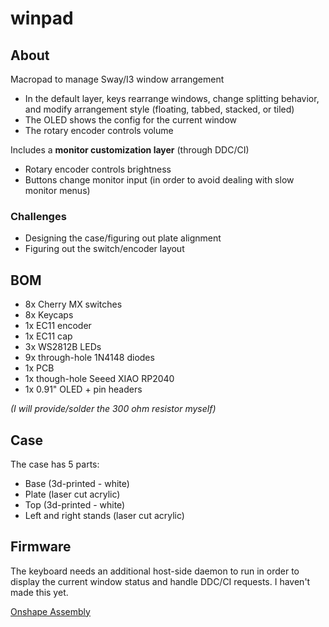 # winpad

## About

Macropad to manage Sway/I3 window arrangement
- In the default layer, keys rearrange windows, change splitting behavior, and modify arrangement style (floating, tabbed, stacked, or tiled)
- The OLED shows the config for the current window
- The rotary encoder controls volume

Includes a **monitor customization layer** (through DDC/CI)
- Rotary encoder controls brightness
- Buttons change monitor input (in order to avoid dealing with slow monitor menus)

### Challenges

- Designing the case/figuring out plate alignment
- Figuring out the switch/encoder layout

## BOM

* 8x Cherry MX switches
* 8x Keycaps
* 1x EC11 encoder
* 1x EC11 cap
* 3x WS2812B LEDs
* 9x through-hole 1N4148 diodes
* 1x PCB
* 1x though-hole Seeed XIAO RP2040
* 1x 0.91" OLED + pin headers

_(I will provide/solder the 300 ohm resistor myself)_

## Case

The case has 5 parts:

* Base (3d-printed - white)
* Plate (laser cut acrylic)
* Top (3d-printed - white)
* Left and right stands (laser cut acrylic)

## Firmware

The keyboard needs an additional host-side daemon to run in order to display the current window status and handle DDC/CI requests. I haven't made this yet.

[Onshape Assembly](https://cad.onshape.com/documents/a1757479993afdf8900976a8/w/f04ce65470661a1db78923f0/e/f06774e191f49aedcdf2b5ff)

